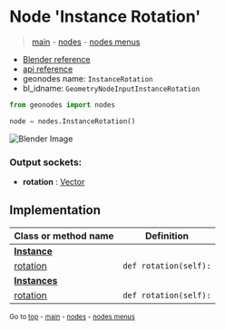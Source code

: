 # Node 'Instance Rotation'

> [main](../structure.md) - [nodes](nodes.md) - [nodes menus](nodes_menus.md)

- [Blender reference](https://docs.blender.org/manual/en/latest/modeling/geometry_nodes/instances/instance_rotation.html)
- [api reference](https://docs.blender.org/api/current/bpy.types.GeometryNodeInputInstanceRotation.html)
- geonodes name: `InstanceRotation`
- bl_idname: `GeometryNodeInputInstanceRotation`

```python
from geonodes import nodes

node = nodes.InstanceRotation()
```

![Blender Image](https://docs.blender.org/manual/en/latest/_images/node-types_GeometryNodeInputInstanceRotation.webp)

### Output sockets:

- **rotation** : [Vector](Vector.md)

## Implementation

| Class or method name | Definition |
|----------------------|------------|
| **[Instance](Instance.md)** |
| [rotation](Instance.md#rotation-property) | `def rotation(self):` |
| **[Instances](Instances.md)** |
| [rotation](Instances.md#rotation-property) | `def rotation(self):` |
<sub>Go to [top](#node-Instance-Rotation) - [main](../structure.md) - [nodes](nodes.md) - [nodes menus](nodes_menus.md)</sub>

